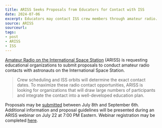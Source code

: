 ```yaml
---
title: ARISS Seeks Proposals from Educators for Contact with ISS
date: 2024-07-06
excerpt: Educators may contact ISS crew members through amateur radio.
source: ARISS
sourceurl: 
tags:
- post
- ARISS
- ISS
---
```

[Amateur Radio on the International Space Station]() (ARISS) is requesting educational organizations to submit proposals to conduct amateur radio contacts with astronauts on the International Space Station. 

> Crew scheduling and ISS orbits will determine the exact contact dates. To maximize these radio contact opportunities, ARISS is looking for organizations that will draw large numbers of participants and integrate the contact into a well-developed education plan.

Proposals may be [submitted](http://www.ariss.org/) between July 8th and September 6th. Additional information and proposal guidelines will be presented during an ARISS webinar on July 22 at 7:00 PM Eastern. Webinar registration may be completed [here](https://us06web.zoom.us/meeting/register/tZErf-ihrDktG9OphYxAjfz7nbONV0YcwY55). 